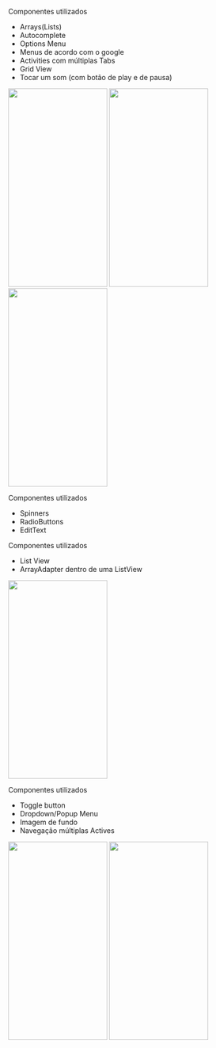Componentes utilizados 
- Arrays(Lists)
- Autocomplete
- Options Menu
- Menus de acordo com o google
- Activities	com	múltiplas	Tabs
- Grid View
- Tocar um som (com botão de play e de pausa)

<img src="https://user-images.githubusercontent.com/28407757/140425748-60cdce6a-4d49-4e6e-8a98-416b15a56754.png" width="200" height="400">
<img src="https://user-images.githubusercontent.com/28407757/140425758-fb2aee27-4439-4d0e-8854-3a0a12bab2eb.png" width="200" height="400">
<img src=https://user-images.githubusercontent.com/28407757/140426422-44cdcf9f-ed2b-4591-8f40-37024ed76fcd.png) width="200" height="400">

Componentes utilizados
- Spinners
- RadioButtons
- EditText



Componentes utilizados 
- List View
- ArrayAdapter dentro de uma ListView

<img src="https://user-images.githubusercontent.com/28407757/140425405-db573418-9570-4844-9ccb-a3b7ab9a76c5.png"  width="200" height="400">

Componentes utilizados
- 	Toggle	button
- Dropdown/Popup	Menu
- Imagem	de	fundo
- Navegação múltiplas Actives

<img src="https://user-images.githubusercontent.com/28407757/140427109-0d3d3fbd-d547-4b7c-9442-6638b428e64f.png"  width="200" height="400">
<img src="https://user-images.githubusercontent.com/28407757/140427119-a139e4dc-e3f8-4cee-95f8-17ee9b094b57.png"  width="200" height="400">


